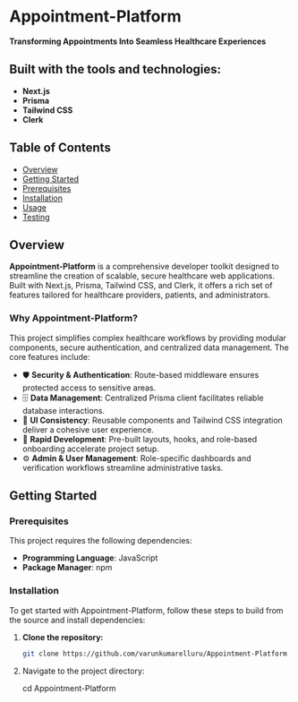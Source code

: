# Appointment-Platform
**Transforming Appointments Into Seamless Healthcare Experiences**

## Built with the tools and technologies:

- **Next.js**
- **Prisma**
- **Tailwind CSS**
- **Clerk**

## Table of Contents
- [Overview](#overview)
- [Getting Started](#getting-started)
- [Prerequisites](#prerequisites)
- [Installation](#installation)
- [Usage](#usage)
- [Testing](#testing)

## Overview
**Appointment-Platform** is a comprehensive developer toolkit designed to streamline the creation of scalable, secure healthcare web applications. Built with Next.js, Prisma, Tailwind CSS, and Clerk, it offers a rich set of features tailored for healthcare providers, patients, and administrators.

### Why Appointment-Platform?
This project simplifies complex healthcare workflows by providing modular components, secure authentication, and centralized data management. The core features include:

- 🛡️ **Security & Authentication**: Route-based middleware ensures protected access to sensitive areas.
- 🗄️ **Data Management**: Centralized Prisma client facilitates reliable database interactions.
- 🎨 **UI Consistency**: Reusable components and Tailwind CSS integration deliver a cohesive user experience.
- 🚀 **Rapid Development**: Pre-built layouts, hooks, and role-based onboarding accelerate project setup.
- ⚙️ **Admin & User Management**: Role-specific dashboards and verification workflows streamline administrative tasks.

## Getting Started

### Prerequisites
This project requires the following dependencies:

- **Programming Language**: JavaScript
- **Package Manager**: npm

### Installation
To get started with Appointment-Platform, follow these steps to build from the source and install dependencies:

1. **Clone the repository:**

   ```bash
   git clone https://github.com/varunkumarelluru/Appointment-Platform

2. Navigate to the project directory:

     cd Appointment-Platform


